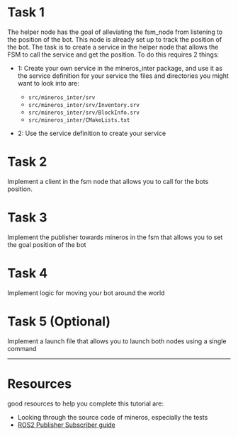 # Task 1

The helper node has the goal of alleviating the fsm_node from listening to the position of the bot. This node is already set up to track the position of the bot. The task is to create a service in the helper node that allows the FSM to call the service and get the position. To do this requires 2 things: 

- 1: Create your own service in the mineros_inter package, and use it as the service definition for your service the files and directories you might want to look into are:
    - `src/mineros_inter/srv`
    - `src/mineros_inter/srv/Inventory.srv`
    - `src/mineros_inter/srv/BlockInfo.srv`
    - `src/mineros_inter/CMakeLists.txt`

- 2: Use the service definition to create your service

# Task 2

Implement a client in the fsm node that allows you to call for the bots position.

# Task 3

Implement the publisher towards mineros in the fsm that allows you to set the goal position of the bot

# Task 4

Implement logic for moving your bot around the world

# Task 5 (Optional)

Implement a launch file that allows you to launch both nodes using a single command
___

# Resources
good resources to help you complete this tutorial are:
- Looking through the source code of mineros, especially the tests
- [ROS2 Publisher Subscriber guide](https://docs.ros.org/en/foxy/Tutorials/Beginner-Client-Libraries/Writing-A-Simple-Py-Publisher-And-Subscriber.html)


